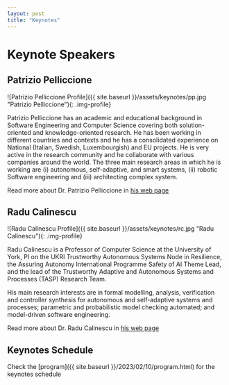 ```yaml
---
layout: post
title: "Keynotes"
---
```

# Keynote Speakers

## Patrizio Pelliccione ##

![Patrizio Pelliccione Profile]({{ site.baseurl }}/assets/keynotes/pp.jpg "Patrizio Pelliccione"){: .img-profile}

Patrizio Pelliccione has an academic and educational background in Software Engineering and Computer Science covering both solution-oriented and knowledge-oriented research. He has been working in different countries and contexts and he has a consolidated experience on National (Italian, Swedish, Luxembourgish) and EU projects. He is very active in the research community and he collaborate with various companies around the world.
The three main research areas in which he is working are (i) autonomous, self-adaptive, and smart systems, (ii) robotic Software engineering and (iii) architecting complex system.

Read more about Dr. Patrizio Pelliccione in [his web page](https://www.patriziopelliccione.com/)


## Radu Calinescu ##


![Radu Calinescu Profile]({{ site.baseurl }}/assets/keynotes/rc.jpg "Radu Calinescu"){: .img-profile}


Radu Calinescu is a Professor of Computer Science at the University of York, PI on the UKRI Trustworthy Autonomous Systems Node in Resilience, the Assuring Autonomy International Programme Safety of AI Theme Lead, and the lead of the Trustworthy Adaptive and Autonomous Systems and Processes (TASP) Research Team.

His main research interests are in formal modelling, analysis, verification and controller synthesis for autonomous and self-adaptive systems and processes; parametric and probabilistic model checking automated;
and model-driven software engineering.

Read more about Dr. Radu Calinescu in [his web page](https://www-users.york.ac.uk/~rcc516/)


## Keynotes Schedule

Check the [program]({{ site.baseurl }}/2023/02/10/program.html) for the keynotes schedule


